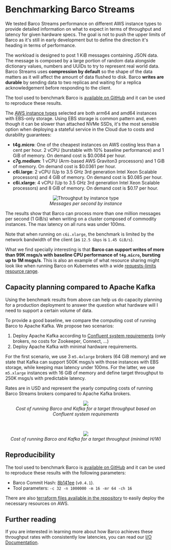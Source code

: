 # Benchmarking Barco Streams

We tested Barco Streams performance on different AWS instance types to provide
detailed information on what to expect in terms of throughput and latency for given hardware specs. The goal is not
to push the upper limits of Barco as it's still in early development but to define the direction it's heading in terms
of performance.

The workload is designed to post 1 KiB messages containing JSON data. The message is composed by a large portion of
random data alongside dictionary values, numbers and UUIDs to try to represent real world data. Barco Streams uses
**compression by default** so the shape of the data matters as it will affect the amount of data flushed to disk.
Barco **writes are durable** by sending data to two replicas and waiting for a replica acknowledgement before
responding to the client.

The tool used to benchmark Barco is [available on GitHub][tool-repo] and it can be used to reproduce these results.

The [AWS instance types][instance-types] selected are both arm64 and amd64 instances with EBS-only storage. Using EBS
storage is common pattern and, even though it can be slower than attached NVMe SSDs, it's the most sensible option
when deploying a stateful service in the Cloud due to costs and durability guarantees:

- **t4g.micro**: One of the cheapest instances on AWS costing less than a cent per hour. 2 vCPU (burstable
with 10% baseline performance) and 1 GiB of memory. On demand cost is $0.0084 per hour.
- **c7g.medium**: 1 vCPU (Arm-based AWS Graviton3 processors) and 1 GiB of memory. On demand cost is $0.0361 per hour.
- **c6i.large**: 2 vCPU (Up to 3.5 GHz 3rd generation Intel Xeon Scalable processors) and 4 GiB of memory.
On demand cost is $0.085 per hour.
- **c6i.xlarge**: 4 vCPU (Up to 3.5 GHz 3rd generation Intel Xeon Scalable processors) and 8 GiB of memory.
On demand cost is $0.17 per hour.

<p align="center">
    <img src="https://user-images.githubusercontent.com/2931196/197511787-551e3a43-70f2-4711-9a7c-514adda19c24.png" alt="Throughput by instance type">
    <br>
    <em>Messages per second by instance</em>
</p>

The results show that Barco can process more than one million messages per second (1 GiB/s) when writing on a cluster
composed of commodity instances. The max latency on all runs was under 100ms.

Note that when running on `c6i.xlarge`, the benchmark is limited by the network bandwidth of the client (as `12.5 Gbps`
is `1.45 GiB/s`).

What we find specially interesting is that **Barco can support writes of more than 99K msgs/s with baseline CPU
performance of `t4g.micro`, bursting up to 1M msgs/s**. This is also an example of what resource sharing might
look like when running Barco on Kubernetes with a wide [requests-limits resource range][k8s-resource-mgmt].

## Capacity planning compared to Apache Kafka

Using the benchmark results from above can help us do capacity planning for a production deployment to answer the
question what hardware will I need to support a certain volume of data.

To provide a good baseline, we compare the computing cost of running Barco to Apache Kafka. We propose two scenarios:
1. Deploy Apache Kafka according to [Confluent system requirements][confluent-system] (only brokers, no costs for
Zookeeper, Connect, ...)
2. Deploy Apache Kafka with minimal hardware requirements.

For the first scenario, we use 3 `m5.4xlarge` brokers (64 GiB memory) and we state that Kafka can support
500K msgs/s with those instances with EBS storage, while keeping max latency under 100ms.
For the latter, we use `m5.xlarge` instances with 16 GiB of memory and define target throughput to 250K msgs/s with
predictable latency.

Rates are in USD and represent the yearly computing costs of running Barco Streams brokers compared to
Apache Kafka brokers.

<p align="center">
    <img src="https://user-images.githubusercontent.com/2931196/197513895-5b03fdde-2906-4c27-b90c-c7359ca2b786.png" style="margin: 0 auto">
    <br>
    <em>Cost of running Barco and Kafka for a target throughput based on Confluent system requirements</em>
</p>

<p>&nbsp;</p>

<p align="center">
    <img src="https://user-images.githubusercontent.com/2931196/197513893-6bb866ef-c4e1-4568-a9e5-b277ee419265.png" style="margin: 0 auto">
    <br>
    <em>Cost of running Barco and Kafka for a target throughput (minimal H/W)</em>
</p>

## Reproducibility

The tool used to benchmark Barco is [available on GitHub][tool-repo] and it can be used to reproduce these results with
the following parameters:

- Barco Commit Hash: [8b141ee](https://github.com/barcostreams/barco/commit/8b141eeb71772bfd3bfbdbb530337e2120e5eeef)
(`v0.4.1`).
- Tool parameters: `-c 32 -n 1000000 -m 16 -mr 64 -ch 16`

There are also [terraform files available in the repository][terraform-files] to easily deploy the necessary resources
on AWS.

## Further reading

If you are interested in learning more about how Barco achieves these throughput rates with consistently
low latencies, you can read our [I/O Documentation][io-docs].

[instance-types]: https://aws.amazon.com/ec2/instance-types/
[tool-repo]: https://github.com/jorgebay/barco-benchmark-tool/
[terraform-files]: https://github.com/jorgebay/barco-benchmark-tool/tree/main/terraform
[confluent-system]: https://docs.confluent.io/platform/current/installation/system-requirements.html#confluent-system-requirements
[k8s-resource-mgmt]: https://kubernetes.io/docs/concepts/configuration/manage-resources-containers/
[io-docs]: ../features/io/
